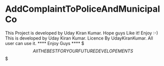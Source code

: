 # AddComplaintToPoliceAndMunicipalCo
This Project is developed by Uday Kiran Kumar. Hope guys Like it! Enjoy :-)
This is developed by Uday Kiran Kumar. 
Licence By UdayKiranKumar. All user can use it. 
**** Enjoy Guys **** 
$$$ All THE BEST FOR YOUR FUTURE DEVELOPEMENTS $$$
